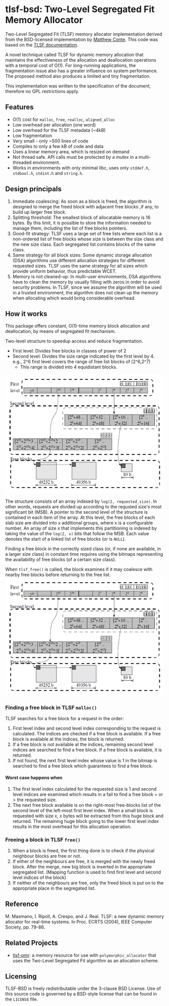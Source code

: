 # tlsf-bsd: Two-Level Segregated Fit Memory Allocator

Two-Level Segregated Fit (TLSF) memory allocator implementation derived from the BSD-licensed implementation by [Matthew Conte](https://github.com/mattconte/tlsf).
This code was based on the [TLSF documentation](http://www.gii.upv.es/tlsf/main/docs).

A novel technique called TLSF for dynamic memory allocation that maintains the effectiveness of the allocation and deallocation operations with a temporal cost of O(1).
For long-running applications, the fragmentation issue also has a greater influence on system performance.
The proposed method also produces a limited and tiny fragmentation.

This implementation was written to the specification of the document,
therefore no GPL restrictions apply.

## Features
* O(1) cost for `malloc`, `free`, `realloc`, `aligned_alloc`
* Low overhead per allocation (one word)
* Low overhead for the TLSF metadata (~4kB)
* Low fragmentation
* Very small - only ~500 lines of code
* Compiles to only a few kB of code and data
* Uses a linear memory area, which is resized on demand
* Not thread safe. API calls must be protected by a mutex in a multi-threaded environment.
* Works in environments with only minimal libc, uses only `stddef.h`, `stdbool.h`, `stdint.h` and `string.h`.

## Design principals
1. Immediate coalescing: As soon as a block is freed, the algorithm is designed to merge the freed block with adjacent free blocks ,if any, to build up larger free block.
2. Splitting threshold: The smallest block of allocatable memory is 16 bytes. By this limit, it is possible to store the information needed to manage them, including the list of free blocks pointers.
3. Good-fit strategy: TLSF uses a large set of free lists where each list is a non-ordered list of free blocks whose size is between the size class and the new size class. Each segregated list contains blocks of the same class.
4. Same strategy for all block sizes: Some dynamic storage allocation (DSA) algorithms use different allocation strategies for different requested sizes. TLSF uses the same strategy for all sizes which provide uniform behavior, thus predictable WCET.
5. Memory is not cleaned-up: In multi-user environments, DSA algorithms have to clean the memory by usually filling with zeros in order to avoid security problems. In TLSF, since we assume the algorithm will be used in a trusted environment, the algorithm does not clean up the memory when allocating which would bring considerable overhead.

## How it works

This package offers constant, O(1)-time memory block allocation and deallocation, by means of segregated fit mechanism.

Two-level structure to speedup access and reduce fragmentation.
* First level: Divides free blocks in classes of power of 2
* Second level: Divides the size range indicated by the first level by 4. e.g., 2^6 first level covers the range of free list blocks of [2^6,2^7)
  - This range is divided into 4 equidistant blocks.

![TLSF Data Structure for Free Blocks](assets/data-structure.png)

The structure consists of an array indexed by `log(2, requested_size)`.
In other words, requests are divided up according to the requsted size's most significant bit (MSB).
A pointer to the second level of the structure is contained in each item of the array.
At this level, the free blocks of each slab size are divided into x additional groups,
where x is a configurable number.
An array of size x that implements this partitioning is indexed by taking the value of the `log(2, x)` bits that follow the MSB.
Each value denotes the start of a linked list of free blocks (or is `NULL`).

Finding a free block in the correctly sized class (or, if none are available, in a larger size class) in constant time requires using the bitmaps representing the availability of free blocks (of a certain size class).

When `tlsf_free()` is called, the block examines if it may coalesce with nearby free blocks before returning to the free list.
![TLSF Data Structure for Free Blocks](assets/data-structure.png)

### Finding a free block in TLSF `malloc()`

TLSF searches for a free block for a request in the order:
1. First level index and second level index corresponding to the request is calculated. The indices are checked if a free block is available. If a free block is available at the indices, the block is returned.
2. If a free block is not available at the indices, remaining second level indices are searched to find a free block. If a free block is available, it is returned.
3. If not found, the next first level index whose value is 1 in the bitmap is searched to find a free block which guarantees to find a free block.

#### Worst case happens when
1. The first level index calculated for the requested size is 1 and second level indices are examined which results in a fail to find a free block = or > the requested size.
2. The next free block available is on the right-most free-blocks list of the second level of the left-most first level index. When a small block is requested with size x, x bytes will be extracted from this huge block and returned. The remaining huge block going to the lower first level index results in the most overhead for this allocation operation.

### Freeing a block in TLSF `free()`
1. When a block is freed, the first thing done is to check if the physical neighbour blocks are free or not.
2. If either of the neighbours are free, it is merged with the newly freed block. After the merge, new big block is inserted in the appropriate segregated list. (Mapping function is used to find first level and second level indices of the block)
3. If neither of the neighbours are free, only the freed block is put on to the appropriate place in the segregated list.

## Reference

M. Masmano, I. Ripoll, A. Crespo, and J. Real.
TLSF: a new dynamic memory allocator for real-time systems.
In Proc. ECRTS (2004), IEEE Computer Society, pp. 79-86.

## Related Projects

* [tlsf-pmr](https://github.com/LiemDQ/tlsf-pmr): a memory resource for use with `polymorphic_allocator` that uses the Two-Level Segregated Fit algorithm as an allocation scheme.


## Licensing

TLSF-BSD is freely redistributable under the 3-clause BSD License.
Use of this source code is governed by a BSD-style license that can be found
in the `LICENSE` file.

